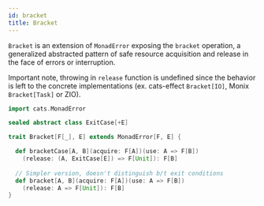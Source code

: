 ```yaml
---
id: bracket
title: Bracket
---
```


`Bracket` is an extension of `MonadError` exposing the `bracket`
operation, a generalized abstracted pattern of safe resource
acquisition and release in the face of errors or interruption.

Important note, throwing in `release` function is undefined since the behavior is left to the
concrete implementations (ex. cats-effect `Bracket[IO]`, Monix `Bracket[Task]` or ZIO).

```scala mdoc:silent
import cats.MonadError

sealed abstract class ExitCase[+E]

trait Bracket[F[_], E] extends MonadError[F, E] {

  def bracketCase[A, B](acquire: F[A])(use: A => F[B])
    (release: (A, ExitCase[E]) => F[Unit]): F[B]
   
  // Simpler version, doesn't distinguish b/t exit conditions
  def bracket[A, B](acquire: F[A])(use: A => F[B])
    (release: A => F[Unit]): F[B]
}
```

